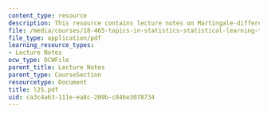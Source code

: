 ```yaml
---
content_type: resource
description: This resource contains lecture notes on Martingale-difference inequalities.
file: /media/courses/18-465-topics-in-statistics-statistical-learning-theory-spring-2007/ca3c4a63111eea8c209bc846e3078734_l25.pdf
file_type: application/pdf
learning_resource_types:
- Lecture Notes
ocw_type: OCWFile
parent_title: Lecture Notes
parent_type: CourseSection
resourcetype: Document
title: l25.pdf
uid: ca3c4a63-111e-ea8c-209b-c846e3078734
---
```


